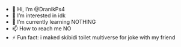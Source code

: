 - 👋 Hi, I’m @DranikPs4
- 👀 I’m interested in idk
- 🌱 I’m currently learning NOTHING
- 📫 How to reach me NO
- ⚡ Fun fact: i maked skibidi toilet multiverse for joke with my friend

<!---
DranikPs4/DranikPs4 is a ✨ special ✨ repository because its `README.md` (this file) appears on your GitHub profile.
You can click the Preview link to take a look at your changes.
--->

